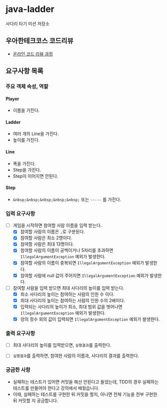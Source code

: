 # java-ladder

사다리 타기 미션 저장소

## 우아한테크코스 코드리뷰

- [온라인 코드 리뷰 과정](https://github.com/woowacourse/woowacourse-docs/blob/master/maincourse/README.md)


## 요구사항 목록

### 주요 객체 속성, 역할
#### Player
  - 이름을 가진다.
#### Ladder
  - 여러 개의 Line을 가진다.
  - 높이를 가진다.
#### Line
  - 폭을 가진다.
  - Step을 가진다.
  - Step이 이어지면 안된다.
#### Step
  - `&nbsp;&nbsp;&nbsp;&nbsp;&nbsp;` 또는 `-----` 를 가진다.

### 입력 요구사항
- [ ] 게임을 시작하면 참여할 사람 이름을 입력 받는다.
  - [X] 참여할 사람의 이름은 `,`로 구분된다.
  - [X] 참여할 사람은 최소 2명이다.
  - [X] 참여할 사람은 최대 13명이다.
  - [X] 참여할 사람의 이름이 공백이거나 5자리를 초과하면 `IllegalArgumentException` 예외가 발생한다.
  - [X] 참여할 사람의 이름이 중복되면 `IllegalArgumentException` 예외가 발생한다.
  - [X] 참여할 사람에 null 값이 주어지면 `IllegalArgumentException` 예외가 발생한다.
- [ ] 참여할 사람을 입력 받으면 최대 사다리의 높이를 입력 받는다.
  - [X] 최소 사다리의 높이는 참여하는 사람의 인원 수 이다.
  - [X] 최대 사다리의 높이는 참여하는 사람의 인원 수의 2배이다.
  - [X] 입력되는 사다리의 높이가 최소, 최대 범위 값을 벗어나면  `IllegalArgumentException` 예외가 발생한다. 
  - [X] 양의 정수 외의 값이 입력되면 `IllegalArgumentException` 예외가 발생한다.

### 출력 요구사항
- [ ] 최대 사다리의 높이를 입력받으면, `실행결과`를 출력한다.
- [ ] `실행결과`를 출력하면, 참여한 사람의 이름과, 사다리의 결과를 출력한다.


### 궁금한 사항
- 실패하는 테스트가 있어면 커밋을 해선 안된다고 들었는데, TDD의 경우 실패하는 테스트를 만들어야 한다고 강의에서 배웠습니다.
- 이때, 실패하는 테스트를 구현한 뒤 커밋을 할지, 아니면 전체 기능을 전부 구현한 뒤 커밋할 지 궁금합니다.
